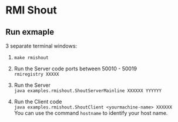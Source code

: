 # RMI Shout

## Run exmaple

3 separate terminal windows:
1. `make rmishout`

2. Run the Server code ports between 50010 - 50019 \
`rmiregistry XXXXX`

3. Run the Server \
`java examples.rmishout.ShoutServerMainline XXXXXX YYYYYY`

3. Run the Client code \
`java examples.rmishout.ShoutClient <yourmachine-name> XXXXXX` \
You can use the command `hostname` to identify your host name.